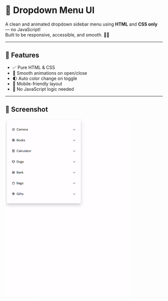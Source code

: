 # 📂 Dropdown Menu UI

A clean and animated dropdown sidebar menu using **HTML** and **CSS only** — no JavaScript!  
Built to be responsive, accessible, and smooth. 🧩✨

---

## 🚀 Features
- ✅ Pure HTML & CSS
- 🎨 Smooth animations on open/close
- 🌓 Auto color change on toggle
- 📱 Mobile-friendly layout
- 🧠 No JavaScript logic needed

---

## 📸 Screenshot

![Dropdown Menu Screenshot](./screenshot.gif)
